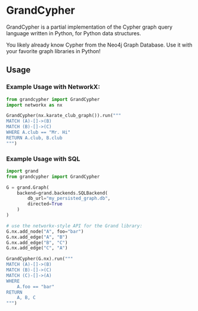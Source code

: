 # GrandCypher

GrandCypher is a partial implementation of the Cypher graph query language written in Python, for Python data structures.

You likely already know Cypher from the Neo4j Graph Database. Use it with your favorite graph libraries in Python!

## Usage

### Example Usage with NetworkX:

```python
from grandcypher import GrandCypher
import networkx as nx

GrandCypher(nx.karate_club_graph()).run("""
MATCH (A)-[]->(B)
MATCH (B)-[]->(C)
WHERE A.club == "Mr. Hi"
RETURN A.club, B.club
""")
```

### Example Usage with SQL

```python
import grand
from grandcypher import GrandCypher

G = grand.Graph(
    backend=grand.backends.SQLBackend(
        db_url="my_persisted_graph.db",
        directed=True
    )
)

# use the networkx-style API for the Grand library:
G.nx.add_node("A", foo="bar")
G.nx.add_edge("A", "B")
G.nx.add_edge("B", "C")
G.nx.add_edge("C", "A")

GrandCypher(G.nx).run("""
MATCH (A)-[]->(B)
MATCH (B)-[]->(C)
MATCH (C)-[]->(A)
WHERE
    A.foo == "bar"
RETURN
    A, B, C
""")
```
